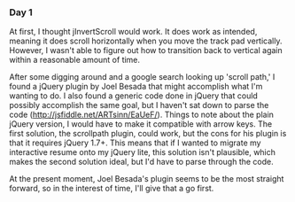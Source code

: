 ### Day 1

At first, I thought jInvertScroll would work. It does work as intended, meaning it does scroll horizontally when you move the track pad vertically. However, I wasn't able to figure out how to transition back to vertical again within a reasonable amount of time.

After some digging around and a google search looking up 'scroll path,' I found a jQuery plugin by Joel Besada that might accomplish what I'm wanting to do. I also found a generic code done in jQuery that could possibly accomplish the same goal, but I haven't sat down to parse the code (http://jsfiddle.net/ARTsinn/EaUeF/). Things to note about the plain jQuery version, I would have to make it compatible with arrow keys. The first solution, the scrollpath plugin, could work, but the cons for his plugin is that it requires jQuery 1.7+. This means that if I wanted to migrate my interactive resume onto my jQuery lite, this solution isn't plausible, which makes the second solution ideal, but I'd have to parse through the code.

At the present moment, Joel Besada's plugin seems to be the most straight forward, so in the interest of time, I'll give that a go first.
